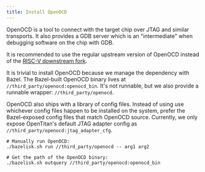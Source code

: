 ```yaml
---
title: Install OpenOCD
---
```


OpenOCD is a tool to connect with the target chip over JTAG and similar transports.
It also provides a GDB server which is an "intermediate" when debugging software on the chip with GDB.

It is recommended to use the regular upstream version of OpenOCD instead of the [RISC-V downstream fork](https://github.com/riscv/riscv-openocd).

It is trivial to install OpenOCD because we manage the dependency with Bazel.
The Bazel-built OpenOCD binary lives at `//third_party/openocd:openocd_bin`.
It's not runnable, but we also provide a runnable wrapper: `//third_party/openocd`.

OpenOCD also ships with a library of config files.
Instead of using use whichever config files happen to be installed on the system, prefer the Bazel-exposed config files that match OpenOCD source.
Currently, we only expose OpenTitan's default JTAG adapter config as `//third_party/openocd:jtag_adapter_cfg`.

```console
# Manually run OpenOCD:
./bazelisk.sh run //third_party/openocd -- arg1 arg2

# Get the path of the OpenOCD binary:
./bazelisk.sh outquery //third_party/openocd:openocd_bin
```
